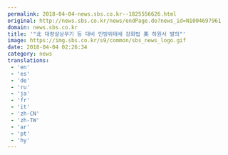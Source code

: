 ```yaml
---
permalink: 2018-04-04-news.sbs.co.kr--1825556626.html
original: http://news.sbs.co.kr/news/endPage.do?news_id=N1004697961
domain: news.sbs.co.kr
title: '"北 대량살상무기 등 대비 민방위태세 강화법 美 하원서 발의"'
image: https://img.sbs.co.kr/s9/common/sbs_news_logo.gif
date: 2018-04-04 02:26:34
category: news
translations: 
 - 'en'
 - 'es'
 - 'de'
 - 'ru'
 - 'ja'
 - 'fr'
 - 'it'
 - 'zh-CN'
 - 'zh-TW'
 - 'ar'
 - 'pt'
 - 'hy'
---
```


